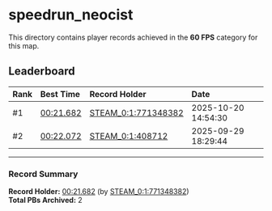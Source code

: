 # speedrun_neocist

This directory contains player records achieved in the **60 FPS** category for this map.

## Leaderboard

| Rank | Best Time | Record Holder | Date                |
| :--- | :-------- | :------------ | :------------------ |
| #1   | [00:21.682](./00021682_STEAM_0_1_771348382_20251020-145430.zip) | [STEAM_0:1:771348382](https://speedrun16.com/profile/STEAM_0:1:771348382)   | 2025-10-20 14:54:30 |
| #2   | [00:22.072](./00022072_STEAM_0_1_408712_20250929-182944.zip) | [STEAM_0:1:408712](https://speedrun16.com/profile/STEAM_0:1:408712)   | 2025-09-29 18:29:44 |

---

### Record Summary
**Record Holder:** [00:21.682](./00021682_STEAM_0_1_771348382_20251020-145430.zip) (by [STEAM_0:1:771348382](https://speedrun16.com/profile/STEAM_0:1:771348382))  
**Total PBs Archived:** 2